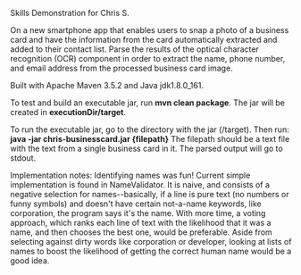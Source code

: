 Skills Demonstration for Chris S.

On a new smartphone app that enables users to snap a photo of a business card and have the information from the card automatically extracted and added to their contact list.  Parse the results of the optical character recognition (OCR) component in order to extract the name, phone number, and email address from the processed business card image.

Built with Apache Maven 3.5.2 and Java jdk1.8.0_161. 

To test and build an executable jar, run **mvn clean package**.  The jar will be created in **executionDir/target**.

To run the executable jar, go to the directory with the jar (/target).  Then run:  **java -jar chris-businesscard.jar {filepath}** The filepath should be a text
file with the text from a single business card in it.  The parsed output will go to stdout.   


Implementation notes:  Identifying names was fun! Current simple implementation is found in NameValidator.  It is naive, and consists of a negative selection for names--basically, if a line is pure text (no numbers or funny symbols) and doesn't have certain not-a-name keywords, like corporation, the program says it's the name.   With more time, a voting approach, which ranks each line of text with the likelihood that it was a name, and then chooses the best one, would be preferable.  Aside from selecting against dirty words like corporation or developer, looking at lists of names to boost the likelihood of getting the correct human name would be a good idea.  
